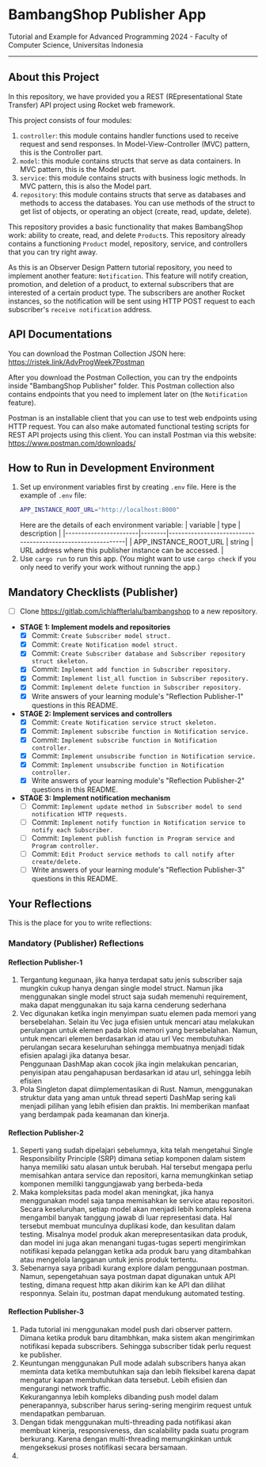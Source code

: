 # BambangShop Publisher App
Tutorial and Example for Advanced Programming 2024 - Faculty of Computer Science, Universitas Indonesia

---

## About this Project
In this repository, we have provided you a REST (REpresentational State Transfer) API project using Rocket web framework.

This project consists of four modules:
1.  `controller`: this module contains handler functions used to receive request and send responses.
    In Model-View-Controller (MVC) pattern, this is the Controller part.
2.  `model`: this module contains structs that serve as data containers.
    In MVC pattern, this is the Model part.
3.  `service`: this module contains structs with business logic methods.
    In MVC pattern, this is also the Model part.
4.  `repository`: this module contains structs that serve as databases and methods to access the databases.
    You can use methods of the struct to get list of objects, or operating an object (create, read, update, delete).

This repository provides a basic functionality that makes BambangShop work: ability to create, read, and delete `Product`s.
This repository already contains a functioning `Product` model, repository, service, and controllers that you can try right away.

As this is an Observer Design Pattern tutorial repository, you need to implement another feature: `Notification`.
This feature will notify creation, promotion, and deletion of a product, to external subscribers that are interested of a certain product type.
The subscribers are another Rocket instances, so the notification will be sent using HTTP POST request to each subscriber's `receive notification` address.

## API Documentations

You can download the Postman Collection JSON here: https://ristek.link/AdvProgWeek7Postman

After you download the Postman Collection, you can try the endpoints inside "BambangShop Publisher" folder.
This Postman collection also contains endpoints that you need to implement later on (the `Notification` feature).

Postman is an installable client that you can use to test web endpoints using HTTP request.
You can also make automated functional testing scripts for REST API projects using this client.
You can install Postman via this website: https://www.postman.com/downloads/

## How to Run in Development Environment
1.  Set up environment variables first by creating `.env` file.
    Here is the example of `.env` file:
    ```bash
    APP_INSTANCE_ROOT_URL="http://localhost:8000"
    ```
    Here are the details of each environment variable:
    | variable              | type   | description                                                |
    |-----------------------|--------|------------------------------------------------------------|
    | APP_INSTANCE_ROOT_URL | string | URL address where this publisher instance can be accessed. |
2.  Use `cargo run` to run this app.
    (You might want to use `cargo check` if you only need to verify your work without running the app.)

## Mandatory Checklists (Publisher)
-   [ ] Clone https://gitlab.com/ichlaffterlalu/bambangshop to a new repository.
-   **STAGE 1: Implement models and repositories**
    -   [x] Commit: `Create Subscriber model struct.`
    -   [x] Commit: `Create Notification model struct.`
    -   [x] Commit: `Create Subscriber database and Subscriber repository struct skeleton.`
    -   [x] Commit: `Implement add function in Subscriber repository.`
    -   [x] Commit: `Implement list_all function in Subscriber repository.`
    -   [x] Commit: `Implement delete function in Subscriber repository.`
    -   [x] Write answers of your learning module's "Reflection Publisher-1" questions in this README.
-   **STAGE 2: Implement services and controllers**
    -   [x] Commit: `Create Notification service struct skeleton.`
    -   [x] Commit: `Implement subscribe function in Notification service.`
    -   [x] Commit: `Implement subscribe function in Notification controller.`
    -   [x] Commit: `Implement unsubscribe function in Notification service.`
    -   [x] Commit: `Implement unsubscribe function in Notification controller.`
    -   [x] Write answers of your learning module's "Reflection Publisher-2" questions in this README.
-   **STAGE 3: Implement notification mechanism**
    -   [ ] Commit: `Implement update method in Subscriber model to send notification HTTP requests.`
    -   [ ] Commit: `Implement notify function in Notification service to notify each Subscriber.`
    -   [ ] Commit: `Implement publish function in Program service and Program controller.`
    -   [ ] Commit: `Edit Product service methods to call notify after create/delete.`
    -   [ ] Write answers of your learning module's "Reflection Publisher-3" questions in this README.

## Your Reflections
This is the place for you to write reflections:

### Mandatory (Publisher) Reflections

#### Reflection Publisher-1
1. Tergantung kegunaan, jika hanya terdapat satu jenis subscriber saja mungkin cukup hanya dengan single model struct.
Namun jika menggunakan single model struct saja sudah memenuhi requirement, maka dapat menggunakan itu saja karna cenderung sederhana
2. Vec digunakan ketika ingin menyimpan suatu elemen pada memori yang bersebelahan. Selain itu Vec juga efisien untuk mencari
atau melakukan perulangan untuk elemen pada blok memori yang bersebelahan. Namun, untuk mencari elemen berdasarkan id atau url
Vec membutuhkan perulangan secara keseluruhan sehingga membuatnya menjadi tidak efisien apalagi jika datanya besar.</br>
Penggunaan DashMap akan cocok jika ingin melakukan pencarian, penyisipan atau pengahapusan berdasarkan id atau url, sehingga lebih efisien
3. Pola Singleton dapat diimplementasikan di Rust. Namun, menggunakan struktur data yang aman untuk thread seperti DashMap 
sering kali menjadi pilihan yang lebih efisien dan praktis. Ini memberikan manfaat yang berdampak pada keamanan dan kinerja.

#### Reflection Publisher-2
1. Seperti yang sudah dipelajari sebelumnya, kita telah mengetahui Single Responsibility Principle (SRP) dimana setiap
komponen dalam sistem hanya memiliki satu alasan untuk berubah. Hal tersebut mengapa perlu memisahkan antara service dan
repositori, karna memungkinkan setiap komponen memiliki tanggungjawab yang berbeda-beda
2. Maka kompleksitas pada model akan meningkat, jika hanya menggunakan model saja tanpa memisahkan ke service atau repositori.
Secara keseluruhan, setiap model akan menjadi lebih kompleks karena mengambil banyak tanggung jawab di luar representasi data.
Hal tersebut membuat munculnya duplikasi kode, dan kesulitan dalam testing. Misalnya model produk akan merepresentasikan data produk, 
dan model ini juga akan menangani tugas-tugas seperti mengirimkan notifikasi kepada pelanggan ketika ada produk baru yang 
ditambahkan atau mengelola langganan untuk jenis produk tertentu.
3. Sebenarnya saya pribadi kurang explore dalam penggunaan postman. Namun, sepengetahuan saya postman dapat digunakan untuk
API testing, dimana request http akan dikirim kan ke API dan dilihat responnya. Selain itu, postman dapat mendukung automated
testing. 
#### Reflection Publisher-3
1. Pada tutorial ini menggunakan model push dari observer pattern. Dimana ketika produk baru ditambhkan, maka sistem akan
mengirimkan notifikasi kepada subscribers. Sehingga subscriber tidak perlu request ke publisher. 
2. Keuntungan menggunakan Pull mode adalah subscribers hanya akan meminta data ketika membutuhkan saja dan lebih fleksibel 
karena dapat mengatur kapan membutuhkan data tersebut. Lebih efisien dan mengurangi network traffic.</br>
Kekurangannya lebih kompleks dibanding push model dalam penerapannya, subscriber harus sering-sering mengirim request untuk
mendapatkan pembaruan.
3. Dengan tidak menggunakan multi-threading pada notifikasi akan membuat kinerja, responsiveness, dan scalability pada 
suatu program berkurang. Karena dengan multi-threading memungkinkan untuk mengeksekusi proses notifikasi secara bersamaan.
4. 